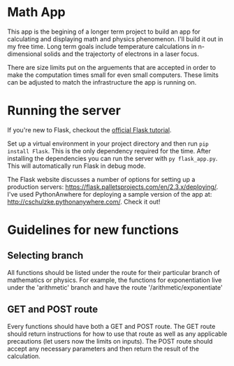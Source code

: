 # Math App
This app is the begining of a longer term project to build an app for calculating and displaying math and physics phenomenon. I'll build it out in my free time. Long term goals include temperature calculations in n-dimensional solids and the trajectorty of electrons in a laser focus.

There are size limits put on the arguements that are accepted in order to make the computation times small for even small computers. These limits can be adjusted to match the infrastructure the app is running on.

# Running the server
If you're new to Flask, checkout the [official Flask tutorial](https://flask.palletsprojects.com/en/2.3.x/tutorial/). 

Set up a virtual environment in your project directory and then run `pip install Flask`. This is the only dependency required for the time. 
After installing the dependencies you can run the server with `py flask_app.py`. This will automatically run Flask in debug mode.

The Flask website discusses a number of options for setting up a production servers: https://flask.palletsprojects.com/en/2.3.x/deploying/. I've used PythonAnwhere for deploying a sample version of the app at: http://cschulzke.pythonanywhere.com/. Check it out!

# Guidelines for new functions
## Selecting branch
All functions should be listed under the route for their particular branch of mathematics or physics. For example, the functions for exponentiation live under the 'arithmetic' branch and have the route '/arithmetic/exponentiate'
## GET and POST route
Every functions should have both a GET and POST route. The GET route should return instructions for how to use that route as well as any applicable precautions (let users now the limits on inputs). The POST route should accept any necessary parameters and then return the result of the calculation.
